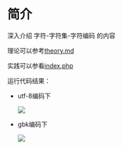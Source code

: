 
# 简介

深入介绍 字符-字符集-字符编码 的内容

理论可以参考[theory.md](./theory.md)

实践可以参看[index.php](./index.php)

运行代码结果：

- utf-8编码下

    ![](http://ww1.sinaimg.cn/large/8c2e9604gy1fgfsbwvlesj20ho0cqq3f.jpg)

- gbk编码下

    ![](http://ww1.sinaimg.cn/large/8c2e9604gy1fgfsc299paj20g60cz3yy.jpg)


